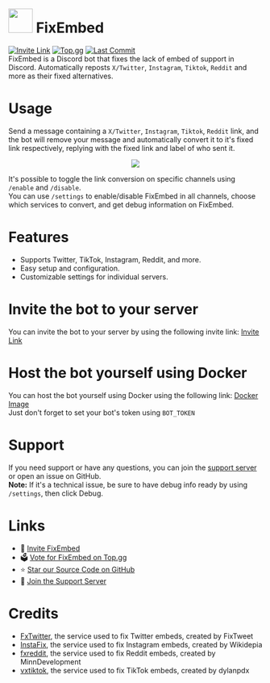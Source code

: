 # <img src="https://raw.githubusercontent.com/kenhendricks00/FixEmbed/main/assets/logo.png" width="48"> FixEmbed
[![Invite Link](https://img.shields.io/static/v1?label=Invite&message=Link&color=blue)](https://discord.com/oauth2/authorize?client_id=1173820242305224764)
[![Top.gg](https://img.shields.io/static/v1?label=Top.gg&message=Vote&color=red)](https://top.gg/bot/1173820242305224764)
[![Last Commit](https://img.shields.io/static/v1?label=Last%20Commit&message=Today&color=green)](https://github.com/kenhendricks00/FixEmbed/commits/main/)
<br>
FixEmbed is a Discord bot that fixes the lack of embed of support in Discord. Automatically reposts <code>X/Twitter</code>, <code>Instagram</code>, <code>Tiktok</code>, <code>Reddit</code> and more as their fixed alternatives.

# Usage
Send a message containing a <code>X/Twitter</code>, <code>Instagram</code>, <code>Tiktok</code>, <code>Reddit</code> link, and the bot will remove your message and automatically convert it to it's fixed link respectively, replying with the fixed link and label of who sent it.
<p align="center">
<img src="https://raw.githubusercontent.com/kenhendricks00/FixEmbedBot/main/assets/header.png">
</p>
It's possible to toggle the link conversion on specific channels using <code>/enable</code> and <code>/disable</code>.
<br>
You can use <code>/settings</code> to enable/disable FixEmbed in all channels, choose which services to convert, and get debug information on FixEmbed.

# Features
- Supports Twitter, TikTok, Instagram, Reddit, and more.
- Easy setup and configuration.
- Customizable settings for individual servers.

# Invite the bot to your server
You can invite the bot to your server by using the following invite link: [Invite Link](https://discord.com/oauth2/authorize?client_id=1173820242305224764)

# Host the bot yourself using Docker
You can host the bot yourself using Docker using the following link: [Docker Image](https://hub.docker.com/r/kenhendricks00/fixembed)
<br>
Just don't forget to set your bot's token using <code>BOT_TOKEN</code>

# Support
If you need support or have any questions, you can join the [support server](https://discord.gg/QFxTAmtZdn) or open an issue on GitHub.
<br>
**Note:** If it's a technical issue, be sure to have debug info ready by using <code>/settings</code>, then click Debug.

# Links
- 🎉 [Invite FixEmbed](https://discord.com/oauth2/authorize?client_id=1173820242305224764)
- 🗳️ [Vote for FixEmbed on Top.gg](https://top.gg/bot/1173820242305224764)
- ⭐ [Star our Source Code on GitHub](https://github.com/kenhendricks00/FixEmbed)
- 💬 [Join the Support Server](https://discord.gg/QFxTAmtZdn)

# Credits
- [FxTwitter](https://github.com/FixTweet/FxTwitter), the service used to fix Twitter embeds, created by FixTweet
- [InstaFix](https://github.com/Wikidepia/InstaFix), the service used to fix Instagram embeds, created by Wikidepia
- [fxreddit](https://github.com/MinnDevelopment/fxreddit), the service used to fix Reddit embeds, created by MinnDevelopment
- [vxtiktok](https://github.com/dylanpdx/vxtiktok), the service used to fix TikTok embeds, created by dylanpdx
